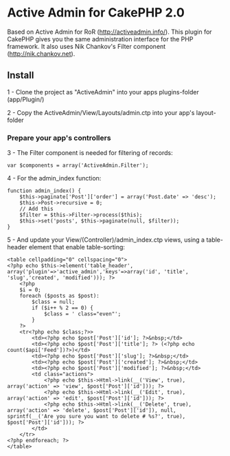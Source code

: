 # Active Admin for CakePHP 2.0

Based on Active Admin for RoR (http://activeadmin.info/). This plugin for CakePHP gives you the same administration interface for the PHP framework. It also uses Nik Chankov's Filter component (http://nik.chankov.net).

## Install

1 - Clone the project as "ActiveAdmin" into your apps plugins-folder (app/Plugin/)

2 - Copy the ActiveAdmin/View/Layouts/admin.ctp into your app's layout-folder

### Prepare your app's controllers

3 - The Filter component is needed for filtering of records:

    var $components = array('ActiveAdmin.Filter');

4 - For the admin_index function:

    function admin_index() {
        $this->paginate['Post']['order'] = array('Post.date' => 'desc');
        $this->Post->recursive = 0;
        // Add this 
        $filter = $this->Filter->process($this);
        $this->set('posts', $this->paginate(null, $filter));
    }

5 - And update your View/(Controller)/admin_index.ctp views, using a table-header element that enable table-sorting:

    <table cellpadding="0" cellspacing="0">
    <?php echo $this->element('table_header', array('plugin'=>'active_admin','keys'=>array('id', 'title', 'slug','created', 'modified'))); ?>
    	<?php
    	$i = 0;
    	foreach ($posts as $post):
    		$class = null;
    		if ($i++ % 2 == 0) {
    			$class = ' class="even"';
    		}
    	?>
    	<tr<?php echo $class;?>>
    		<td><?php echo $post['Post']['id']; ?>&nbsp;</td>
    		<td><?php echo $post['Post']['title']; ?> (<?php echo count($api['Feed'])?>)</td>
    		<td><?php echo $post['Post']['slug']; ?>&nbsp;</td>
    		<td><?php echo $post['Post']['created']; ?>&nbsp;</td>
    		<td><?php echo $post['Post']['modified']; ?>&nbsp;</td>
    		<td class="actions">
    			<?php echo $this->Html->link(__('View', true), array('action' => 'view', $post['Post']['id'])); ?>
    			<?php echo $this->Html->link(__('Edit', true), array('action' => 'edit', $post['Post']['id'])); ?>
    			<?php echo $this->Html->link(__('Delete', true), array('action' => 'delete', $post['Post']['id']), null, sprintf(__('Are you sure you want to delete # %s?', true), $post['Post']['id'])); ?>
    		</td>
    	</tr>
    <?php endforeach; ?>
    </table>